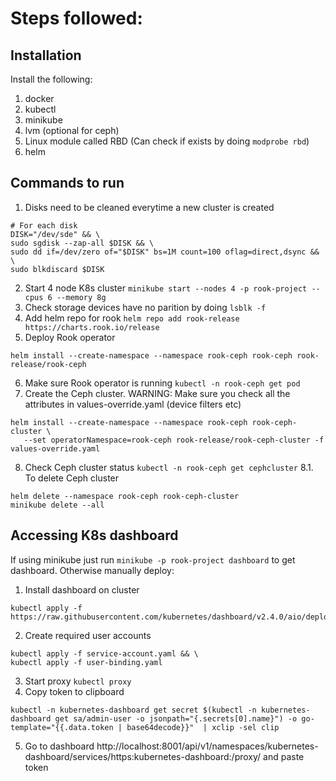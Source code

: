 # Steps followed:

## Installation
Install the following:
1. docker
2. kubectl
3. minikube
4. lvm (optional for ceph)
5. Linux module called RBD (Can check if exists by doing `modprobe rbd`)
6. helm

## Commands to run
1. Disks need to be cleaned everytime a new cluster is created
```commandline
# For each disk
DISK="/dev/sde" && \
sudo sgdisk --zap-all $DISK && \
sudo dd if=/dev/zero of="$DISK" bs=1M count=100 oflag=direct,dsync && \
sudo blkdiscard $DISK
```
2. Start 4 node K8s cluster `minikube start --nodes 4 -p rook-project --cpus 6 --memory 8g`
3. Check storage devices have no parition by doing `lsblk -f`
4. Add helm repo for rook `helm repo add rook-release https://charts.rook.io/release`
5. Deploy Rook operator 
```commandline
helm install --create-namespace --namespace rook-ceph rook-ceph rook-release/rook-ceph
```
6. Make sure Rook operator is running `kubectl -n rook-ceph get pod`
7. Create the Ceph cluster. WARNING: Make sure you check all the attributes in values-override.yaml (device filters etc)
```commandline
helm install --create-namespace --namespace rook-ceph rook-ceph-cluster \
   --set operatorNamespace=rook-ceph rook-release/rook-ceph-cluster -f values-override.yaml
```
8. Check Ceph cluster status `kubectl -n rook-ceph get cephcluster`
8.1. To delete Ceph cluster 
```commandline
helm delete --namespace rook-ceph rook-ceph-cluster
minikube delete --all
```

## Accessing K8s dashboard
If using minikube just run `minikube -p rook-project dashboard` to get dashboard. Otherwise manually deploy:
1. Install dashboard on cluster
```commandline
kubectl apply -f https://raw.githubusercontent.com/kubernetes/dashboard/v2.4.0/aio/deploy/recommended.yaml
```
2. Create required user accounts
```commandline
kubectl apply -f service-account.yaml && \
kubectl apply -f user-binding.yaml
```
3. Start proxy `kubectl proxy`
4. Copy token to clipboard
```commandline
kubectl -n kubernetes-dashboard get secret $(kubectl -n kubernetes-dashboard get sa/admin-user -o jsonpath="{.secrets[0].name}") -o go-template="{{.data.token | base64decode}}"  | xclip -sel clip
```
5. Go to dashboard http://localhost:8001/api/v1/namespaces/kubernetes-dashboard/services/https:kubernetes-dashboard:/proxy/ and paste token
